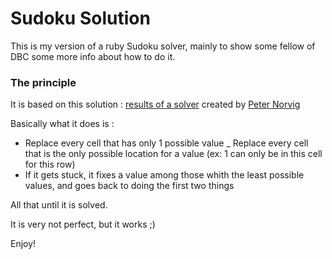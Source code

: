 # Sudoku Solution

This is my version of a ruby Sudoku solver, mainly to show some fellow of DBC some more info about how to do it.

### The principle
It is based on this solution : [results of a solver](http://norvig.com/sudoku.html) created by [Peter Norvig](http://en.wikipedia.org/wiki/Peter_Norvig)

Basically what it does is :

- Replace every cell that has only 1 possible value
_ Replace every cell that is the only possible location for a value (ex: 1 can only be in this cell for this row)
- If it gets stuck, it fixes a value among those whith the least possible values, and goes back to doing the first two things

All that until it is solved.

It is very not perfect, but it works ;)

Enjoy!